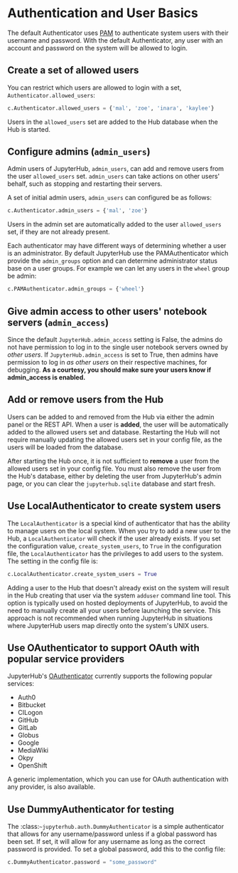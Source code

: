 # Authentication and User Basics

The default Authenticator uses [PAM][] to authenticate system users with
their username and password. With the default Authenticator, any user
with an account and password on the system will be allowed to login.

## Create a set of allowed users

You can restrict which users are allowed to login with a set,
`Authenticator.allowed_users`:

```python
c.Authenticator.allowed_users = {'mal', 'zoe', 'inara', 'kaylee'}
```

Users in the `allowed_users` set are added to the Hub database when the Hub is
started.

## Configure admins (`admin_users`)

Admin users of JupyterHub, `admin_users`, can add and remove users from
the user `allowed_users` set. `admin_users` can take actions on other users'
behalf, such as stopping and restarting their servers.

A set of initial admin users, `admin_users` can configured be as follows:

```python
c.Authenticator.admin_users = {'mal', 'zoe'}
```

Users in the admin set are automatically added to the user `allowed_users` set,
if they are not already present.

Each authenticator may have different ways of determining whether a user is an
administrator. By default JupyterHub use the PAMAuthenticator which provide the
`admin_groups` option and can determine administrator status base on a user
groups. For example we can let any users in the `wheel` group be admin:

```python
c.PAMAuthenticator.admin_groups = {'wheel'}
```

## Give admin access to other users' notebook servers (`admin_access`)

Since the default `JupyterHub.admin_access` setting is False, the admins
do not have permission to log in to the single user notebook servers
owned by _other users_. If `JupyterHub.admin_access` is set to True,
then admins have permission to log in _as other users_ on their
respective machines, for debugging. **As a courtesy, you should make
sure your users know if admin_access is enabled.**

## Add or remove users from the Hub

Users can be added to and removed from the Hub via either the admin
panel or the REST API. When a user is **added**, the user will be
automatically added to the allowed users set and database. Restarting the Hub
will not require manually updating the allowed users set in your config file,
as the users will be loaded from the database.

After starting the Hub once, it is not sufficient to **remove** a user
from the allowed users set in your config file. You must also remove the user
from the Hub's database, either by deleting the user from JupyterHub's
admin page, or you can clear the `jupyterhub.sqlite` database and start
fresh.

## Use LocalAuthenticator to create system users

The `LocalAuthenticator` is a special kind of authenticator that has
the ability to manage users on the local system. When you try to add a
new user to the Hub, a `LocalAuthenticator` will check if the user
already exists. If you set the configuration value, `create_system_users`,
to `True` in the configuration file, the `LocalAuthenticator` has
the privileges to add users to the system. The setting in the config
file is:

```python
c.LocalAuthenticator.create_system_users = True
```

Adding a user to the Hub that doesn't already exist on the system will
result in the Hub creating that user via the system `adduser` command
line tool. This option is typically used on hosted deployments of
JupyterHub, to avoid the need to manually create all your users before
launching the service. This approach is not recommended when running
JupyterHub in situations where JupyterHub users map directly onto the
system's UNIX users.

## Use OAuthenticator to support OAuth with popular service providers

JupyterHub's [OAuthenticator][] currently supports the following
popular services:

- Auth0
- Bitbucket
- CILogon
- GitHub
- GitLab
- Globus
- Google
- MediaWiki
- Okpy
- OpenShift

A generic implementation, which you can use for OAuth authentication
with any provider, is also available.

## Use DummyAuthenticator for testing

The :class:`~jupyterhub.auth.DummyAuthenticator` is a simple authenticator that
allows for any username/password unless if a global password has been set. If
set, it will allow for any username as long as the correct password is provided.
To set a global password, add this to the config file:

```python
c.DummyAuthenticator.password = "some_password"
```

[pam]: https://en.wikipedia.org/wiki/Pluggable_authentication_module
[oauthenticator]: https://github.com/jupyterhub/oauthenticator

